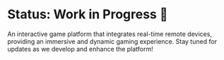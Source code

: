 

# **Status:** Work in Progress 🚧

An interactive game platform that integrates real-time remote devices, providing an immersive and dynamic gaming experience. Stay tuned for updates as we develop and enhance the platform!
